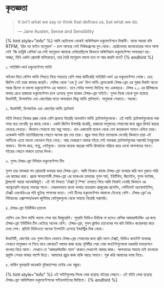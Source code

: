 # কৃতজ্ঞতা

> It isn’t what we say or think that defines us, but what we do.
>
> ― Jane Austen, Sense and Sensibility

{% hint style="info" %}
আমি ছোটবেলা থেকেই অফিসিয়াল ডকুমেন্টেশনে বিশ্বাসী। যাকে আমরা বলি RTFM, 'রিড দ্যা ফাইন ম্যানুয়াল' - চলে আসছে সেই নিউজগ্রূপের যুগ থেকে। ছোট্টবেলায় কমোডোরের সাথে আসা সেই 'জি ডাব্লিউ বেসিক'এর সেই ম্যানুয়াল আমাকে দেখিয়েছিলো কিভাবে অফিসিয়াল ডকুমেন্টেশন অসাধারণ হয়। আচ্ছা, যিনি একটা প্রোডাক্ট বানিয়েছেন, তার তৈরি ম্যানুয়াল ভালো হবে না আর কারটা হবে?
{% endhint %}

১. সাইকিট-লার্ন ডকুমেন্টেশন সাইট 

পাইথন দিয়ে মেশিন লার্নিং শিখতে গিয়ে সবচেয়ে বেশি সময় কাটিয়েছি সাইকিট-লার্ন এর ডকুমেন্টেশন পেজে। হেন্ জিনিস নেই তারা কাভার করেনি। সেদিক থেকে 'এন্ড টু এন্ড' ডিপ লার্নিং ফ্রেমওয়ার্ক টেন্সর-ফ্লো এর শুরুর দিকটা অতো সহজ ছিলো না ভালো ডকুমেন্টেশন এর অভাবে। তবে সেটার সমস্যা মিটেছে গত একবছরে। টেন্সর ২.০ এর রিলিজকে মাথায় রেখে হাজারো ডকুমেন্টেশন চলে এসেছে গুগল ব্যাকড টেন্সর-ফ্লো সাইটে। গুগল নিজে থেকে যুক্ত হয়েছে উডাসিটি, ডিপমাইন্ড এবং কোর্সেরার মতো অসাধারণ কিছু লার্নিং প্লাটফর্মে। মানুষকে শেখাতে। সহজে। 

২. উডাসিটি, ডিপমাইন্ড এবং কোর্সেরা লার্নিং প্ল্যাটফর্ম 

বইটা লিখতে নিজের প্রজ্ঞা থেকে বেশি প্রাধান্য দিয়েছি অনলাইন লার্নিং প্ল্যাটফর্মগুলোকে। এই লার্নিং প্ল্যাটফর্মগুলোকে লম্বা সময় ধরে দেখেছি খুব কাছে থেকে। একটা জিনিস উপলব্ধি করেছি, হাজারো মানুষদের শেখানোর জন্য প্রচুর রিসার্চ করছে ভেতরে ভেতরে। কিভাবে শেখানো যায় অল্প সময়ে। খান একাডেমি মডেল থেকে বেশ কয়েকধাপ সামনে এগিয়ে তারা। একেকটা লার্নিং ম্যাটেরিয়ালের পেছনে অনেক শ্রম দেয় তারা। প্রচুর সময় নিয়ে তাদেরকে দেখেছি কিভাবে তারা এই লার্নিংকে এতো ভালো লেভেলে নিয়ে গেছে। আর সেকারণে আমার বইয়ে সেই নামকরা প্ল্যাটফর্মগুলোর সরাসরি ইনফ্লুয়েন্স থাকবে। বিশেষ করে, গল্পে, নোটবুকে। তাদের কয়েক বছরের লার্নিং রিসার্চকে পরিচয় করে দেবো আপনাদের সাথে। বইয়ের পেছনে থাকবে তাদের লিংক। 

৩. গুগল টেন্সর-ফ্লো গিটহাব ডকুমেন্টেশন টিম 

গুগল তার নামকরা সব প্রোডাক্টে ব্যবহার করে টেন্সর-ফ্লো। আমি নিজেও কাজে টেন্সর-ফ্লো ব্যবহার করি বলে বুঝতে পারি এর কাজের ধারা। প্রচন্ড ক্ষমতাশালী টেন্সর-ফ্লো এর ব্যাকএন্ড চালাচ্ছে গুগল সার্চ, ইউটিউব, জিমেইল, গুগল ফটোজ, ট্রান্সলেট আরো অনেককিছুই। এই বই লিখতে 'টেক্সট টু স্পিচ' চালাতে গিয়ে আমি নিজেই দেখছি কিভাবে এর অ্যাক্যুরেসি বাড়ছে সময়ের সাথে। সেরকমভাবে বাংলা ভাষায় ন্যাচারাল ল্যাঙ্গুয়েজ প্রসেসিং, সেন্টিমেন্ট অ্যানালাইসিস, টেক্সট এমবেডিংএর গতি ছুটছে পাগলের মতো। সেই টিমের ডকুমেন্টেশন আমাকে টেনেছে বেশি। টেন্সর-ফ্লো'এর গিটহাবের এক্সাম্পল/ডকস জুপিটার নোটবুকগুলো থেকে সাহায্য নিয়েছি সরাসরি। 

৪. টেন্সর-ফ্লো ইউটিউব চ্যানেল

মেশিন এবং ডিপ লার্নিং ভালো শেখা যায় ভিজ্যুয়ালি। পুরোটা ভিডিও ভিত্তিক না হলেও বেসিক আন্ডারস্ট্যান্ডিং এর জন্য টেন্সর-ফ্লো ইউটিউব টিম খেটেছে অনেক বেশি। টেন্সর-ফ্লো, গুগল ক্লাউড চ্যানেলের সব কটা ভিডিও কয়েকবার করে দেখা শেষ। প্রতিটা ভিডিওতে অনেক ইনসাইট এসেছে ইন্ডাস্ট্রির দিক থেকে। 

উডাসিটি, কোর্সেরা এবং গুগল মিলে যেভাবে টেন্সর-ফ্লো শেখানোর জন্য প্রতি মাসে টেক্সট, ভিডিও কনটেন্ট বানাচ্ছে সেখানে মানুষজন না শিখে যাবে কোথায়? আমার কাজ হচ্ছে পৃথিবীর সেরা সেরা কনটেন্টগুলোকে দরকারি মডারেশনে বাংলায় নিয়ে আসা। সেখানে যে 'আন্ডারস্ট্যান্ডিং গ্যাপ' থাকবে সেখানেই আমার কাজ। আপনাদের সাহায্য চাই বাংলাকে প্রযুক্তি শেখার ভাষায় পাল্টে দিতে। আমাদের প্রচুর কাজ বাকি আছে সামনে। শুরু করি আমাদের ভাষা নিয়ে। 

৫. মার্কিন যুক্তরাষ্টে কয়েকটা বুটক্যাম্পের মেন্টর এবং বন্ধুরা। 

{% hint style="info" %}
এই সাইটগুলোর লিংক দেয়া হয়েছে বইয়ের পেছনে। এই বইটা লেখা হয়েছে টেন্সর-ফ্লো অফিসিয়াল ডকুমেন্টেশনের গাইডলাইনের ভিত্তিতে। 
{% endhint %}

